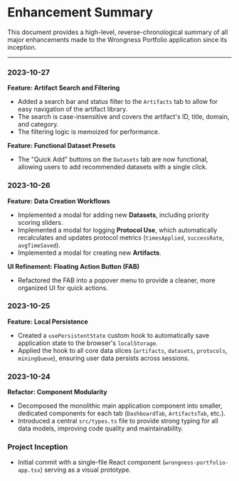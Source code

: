 # Enhancement Summary

This document provides a high-level, reverse-chronological summary of all major enhancements made to the Wrongness Portfolio application since its inception.

---

### 2023-10-27

**Feature: Artifact Search and Filtering**

- Added a search bar and status filter to the `Artifacts` tab to allow for easy navigation of the artifact library.
- The search is case-insensitive and covers the artifact's ID, title, domain, and category.
- The filtering logic is memoized for performance.

**Feature: Functional Dataset Presets**

- The "Quick Add" buttons on the `Datasets` tab are now functional, allowing users to add recommended datasets with a single click.

### 2023-10-26

**Feature: Data Creation Workflows**

- Implemented a modal for adding new **Datasets**, including priority scoring sliders.
- Implemented a modal for logging **Protocol Use**, which automatically recalculates and updates protocol metrics (`timesApplied`, `successRate`, `avgTimeSaved`).
- Implemented a modal for creating new **Artifacts**.

**UI Refinement: Floating Action Button (FAB)**

- Refactored the FAB into a popover menu to provide a cleaner, more organized UI for quick actions.

### 2023-10-25

**Feature: Local Persistence**

- Created a `usePersistentState` custom hook to automatically save application state to the browser's `localStorage`.
- Applied the hook to all core data slices (`artifacts`, `datasets`, `protocols`, `miningQueue`), ensuring user data persists across sessions.

### 2023-10-24

**Refactor: Component Modularity**

- Decomposed the monolithic main application component into smaller, dedicated components for each tab (`DashboardTab`, `ArtifactsTab`, etc.).
- Introduced a central `src/types.ts` file to provide strong typing for all data models, improving code quality and maintainability.

### Project Inception

- Initial commit with a single-file React component (`wrongness-portfolio-app.tsx`) serving as a visual prototype.
